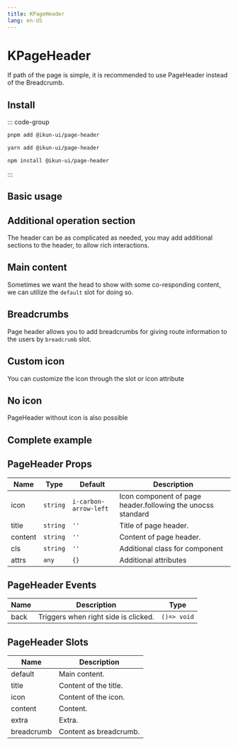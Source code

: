 ```yaml
---
title: KPageHeader
lang: en-US
---
```


# KPageHeader

If path of the page is simple, it is recommended to use PageHeader instead of the Breadcrumb.

## Install

::: code-group

```bash [pnpm]
pnpm add @ikun-ui/page-header
```

```bash [yarn]
yarn add @ikun-ui/page-header
```

```bash [npm]
npm install @ikun-ui/page-header
```

:::

## Basic usage

<demo src="page-header/basic.svelte"  github='Pageheader'></demo>

## Additional operation section

The header can be as complicated as needed, 
you may add additional sections to the header, to allow rich interactions.

<demo src="page-header/extra.svelte"  github='Pageheader'></demo>

## Main content

Sometimes we want the head to show with some co-responding content, 
we can utilize the `default` slot for doing so.

<demo src="page-header/main.svelte"  github='Pageheader'></demo>

## Breadcrumbs

Page header allows you to add breadcrumbs for giving route information to the users by `breadcrumb` slot.

<demo src="page-header/breadcrumbs.svelte"  github='Pageheader'></demo>

## Custom icon

You can customize the icon through the slot or icon attribute

<demo src="page-header/icon.svelte"  github='Pageheader'></demo>

## No icon

PageHeader without icon is also possible

<demo src="page-header/no-icon.svelte"  github='Pageheader'></demo>

## Complete example

<demo src="page-header/complete.svelte"  github='Pageheader'></demo>

## PageHeader Props

| Name    | Type     | Default               | Description                                                 |
| ------- | -------- | --------------------- | ----------------------------------------------------------- |
| icon    | `string` | `i-carbon-arrow-left` | Icon component of page header.following the unocss standard |
| title   | `string` | `''`                  | Title of page header.                                       |
| content | `string` | `''`                  | Content of page header.                                     |
| cls     | `string` | `''`                  | Additional class for component                              |
| attrs   | `any`    | `{}`                  | Additional attributes                                       |

## PageHeader Events

| Name | Description                          | Type        |
| ---- | ------------------------------------ | ----------- |
| back | Triggers when right side is clicked. | `()=> void` |

## PageHeader Slots

| Name       | Description            |
| ---------- | ---------------------- |
| default    | Main content.          |
| title      | Content of the title.  |
| icon       | Content of the icon.   |
| content    | Content.               |
| extra      | Extra.                 |
| breadcrumb | Content as breadcrumb. |
